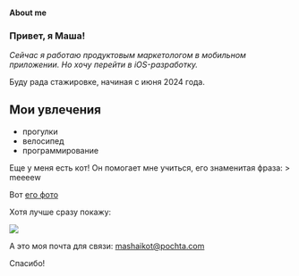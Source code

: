 #### About me 

### Привет, я Маша!

 *Сейчас я работаю продуктовым маркетологом в мобильном приложении. Но хочу перейти в iOS-разработку.*
 
Буду рада стажировке, начиная с июня 2024 года.

 ## Мои увлечения
 - прогулки
 - велосипед
 - программирование
  
Еще у меня есть кот! Он помогает мне учиться, его знаменитая фраза: > meeeew

Вот [его фото](https://photos.app.goo.gl/uM3PwV9XHxuVPERt8)

Хотя лучше сразу покажу:

![](https://github.com/masha-ku/MySiteMasha/blob/master/cat.jpg) 

А это моя почта для связи: <mashaikot@pochta.com>

Спасибо!
